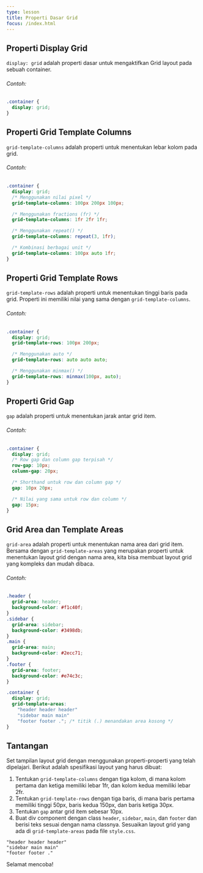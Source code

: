 ```yaml
---
type: lesson
title: Properti Dasar Grid
focus: /index.html
---
```


## Properti Display Grid

`display: grid` adalah properti dasar untuk mengaktifkan Grid layout pada sebuah container.

###### Contoh:

```css
.container {
  display: grid;
}
```

## Properti Grid Template Columns

`grid-template-columns` adalah properti untuk menentukan lebar kolom pada grid.

###### Contoh:

```css
.container {
  display: grid;
  /* Menggunakan nilai pixel */
  grid-template-columns: 100px 200px 100px;

  /* Menggunakan fractions (fr) */
  grid-template-columns: 1fr 2fr 1fr;

  /* Menggunakan repeat() */
  grid-template-columns: repeat(3, 1fr);

  /* Kombinasi berbagai unit */
  grid-template-columns: 100px auto 1fr;
}
```

## Properti Grid Template Rows

`grid-template-rows` adalah properti untuk menentukan tinggi baris pada grid. Properti ini memiliki nilai yang sama dengan `grid-template-columns`.

###### Contoh:

```css
.container {
  display: grid;
  grid-template-rows: 100px 200px;

  /* Menggunakan auto */
  grid-template-rows: auto auto auto;

  /* Menggunakan minmax() */
  grid-template-rows: minmax(100px, auto);
}
```

## Properti Grid Gap

`gap` adalah properti untuk menentukan jarak antar grid item.

###### Contoh:

```css
.container {
  display: grid;
  /* Row gap dan column gap terpisah */
  row-gap: 10px;
  column-gap: 20px;

  /* Shorthand untuk row dan column gap */
  gap: 10px 20px;

  /* Nilai yang sama untuk row dan column */
  gap: 15px;
}
```

## Grid Area dan Template Areas

`grid-area` adalah properti untuk menentukan nama area dari grid item. Bersama dengan `grid-template-areas` yang merupakan properti untuk menentukan layout grid dengan nama area, kita bisa membuat layout grid yang kompleks dan mudah dibaca.

###### Contoh:

```css
.header {
  grid-area: header;
  background-color: #f1c40f;
}
.sidebar {
  grid-area: sidebar;
  background-color: #3498db;
}
.main {
  grid-area: main;
  background-color: #2ecc71;
}
.footer {
  grid-area: footer;
  background-color: #e74c3c;
}

.container {
  display: grid;
  grid-template-areas:
    "header header header"
    "sidebar main main"
    "footer footer ."; /* titik (.) menandakan area kosong */
}
```

## Tantangan

Set tampilan layout grid dengan menggunakan properti-properti yang telah dipelajari. Berikut adalah spesifikasi layout yang harus dibuat:

1. Tentukan `grid-template-columns` dengan tiga kolom, di mana kolom pertama dan ketiga memiliki lebar 1fr, dan kolom kedua memiliki lebar 2fr.
2. Tentukan `grid-template-rows` dengan tiga baris, di mana baris pertama memiliki tinggi 50px, baris kedua 150px, dan baris ketiga 30px.
3. Tentukan `gap` antar grid item sebesar 10px.
4. Buat div component dengan class `header`, `sidebar`, `main`, dan `footer` dan berisi teks sesuai dengan nama classnya. Sesuaikan layout grid yang ada di `grid-template-areas` pada file `style.css`.

```
"header header header"
"sidebar main main"
"footer footer ."
```

Selamat mencoba!
